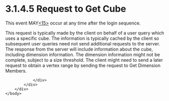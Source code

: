 <html dir="LTR" xmlns:mshelp="http://msdn.microsoft.com/mshelp" xmlns:ddue="http://ddue.schemas.microsoft.com/authoring/2003/5" xmlns:xlink="http://www.w3.org/1999/xlink" xmlns:tool="http://www.microsoft.com/tooltip">
    <head>
        <meta http-equiv="Content-Type" content="text/html; CHARSET=utf-8"></meta>
        <meta name="save" content="history"></meta>
        <title>3.1.4.5 Request to Get Cube</title>
        <xml>
            <mshelp:toctitle title="3.1.4.5 Request to Get Cube"></mshelp:toctitle>
            <mshelp:rltitle title="[MS-SSAS8]: Request to Get Cube"></mshelp:rltitle>
            <mshelp:keyword index="A" term="56042637-740a-4d47-9484-d73425ad8f36"></mshelp:keyword>
            <mshelp:attr name="DCSext.ContentType" value="open specification"></mshelp:attr>
            <mshelp:attr name="AssetID" value="56042637-740a-4d47-9484-d73425ad8f36"></mshelp:attr>
            <mshelp:attr name="TopicType" value="kbRef"></mshelp:attr>
            <mshelp:attr name="DCSext.Title" value="[MS-SSAS8]: Request to Get Cube" />
        </xml>
    </head>
    <body>
        <div id="header">
            <h1 class="heading">3.1.4.5 Request to Get Cube</h1>
        </div>
        <div id="mainSection">
            <div id="mainBody">
                <div id="allHistory" class="saveHistory"></div>
                <div id="sectionSection0" class="section" name="collapseableSection">
                    

<p>This event MAY<a id="Appendix_A_Target_15"></a><a href="05c9e5c4-4566-418c-a56e-69fca8d73f4b.htm#Appendix_A_15" aria-label="Product behavior note 15">&lt;15&gt;</a> occur at
any time after the login sequence.</p>

<p>This request is typically made by the client on behalf of a
user query which uses a specific cube. The information is typically cached by
the client so subsequent user queries need not send additional requests to the
server. The response from the server will include information about the cube,
including dimension information. The dimension information might not be
complete, subject to a size threshold. The client might need to send a later
request to obtain a vertex range by sending the request to Get Dimension
Members.</p>


                </div>
            </div>
        </div>
    </body>
</html>